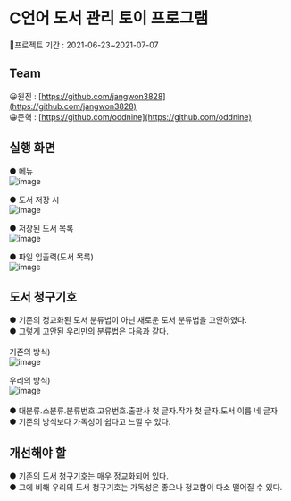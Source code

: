 # C언어 도서 관리 토이 프로그램
📅프로젝트 기간 : 2021-06-23~2021-07-07

## Team
😀원진 : [https://github.com/jangwon3828](https://github.com/jangwon3828)</br>
😀준혁 : [https://github.com/oddnine](https://github.com/oddnine)</br>

## 실행 화면
● 메뉴</br>
![image](https://user-images.githubusercontent.com/90389323/189697174-45510445-7786-44f8-a3f5-52330f1e40e9.png)</br>

● 도서 저장 시</br>
![image](https://user-images.githubusercontent.com/90389323/189698248-4aa3774f-c407-40e3-b006-e80414f5b997.png)</br>

● 저장된 도서 목록</br>
![image](https://user-images.githubusercontent.com/90389323/189698330-753efe98-9756-4d03-aba7-c594cf9786dd.png)</br>

● 파일 입출력(도서 목록)</br>
![image](https://user-images.githubusercontent.com/90389323/189698537-468db10c-0c33-4bc2-9882-44e6a1ee64d7.png)</br>

## 도서 청구기호
● 기존의 정교화된 도서 분류법이 아닌 새로운 도서 분류법을 고안하였다.</br>
● 그렇게 고안된 우리만의 분류법은 다음과 같다.</br></br>
기존의 방식)</br>
![image](https://user-images.githubusercontent.com/90389323/189699932-615da8be-7610-4b81-9b15-691ad24b951c.png)</br>

우리의 방식)</br>
![image](https://user-images.githubusercontent.com/90389323/189700258-1f9d1e92-d0c7-432e-b863-b73cd4fc2edd.png)</br></br>
● 대분류.소분류.분류번호.고유번호.출판사 첫 글자.작가 첫 글자.도서 이름 네 글자</br>
● 기존의 방식보다 가독성이 쉽다고 느낄 수 있다.</br>

## 개선해야 할 
● 기존의 도서 청구기호는 매우 정교화되어 있다.</br>
● 그에 비해 우리의 도서 청구기호는 가독성은 좋으나 정교함이 다소 떨어질 수 있다.</br>
